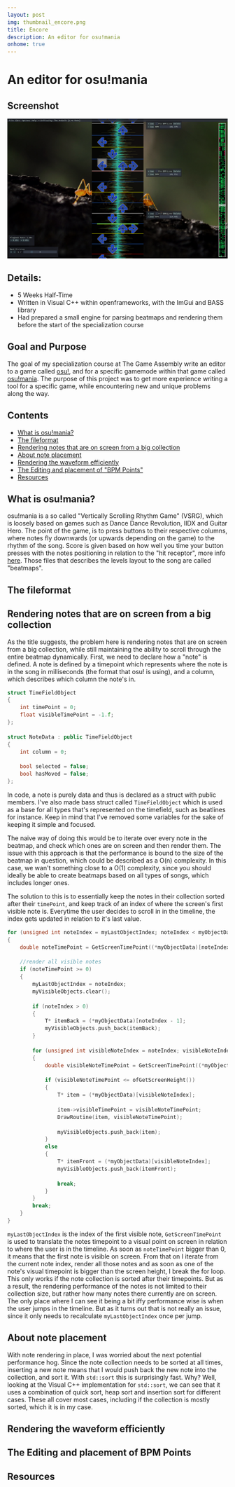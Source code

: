 ```yaml
---
layout: post
img: thumbnail_encore.png
title: Encore
description: An editor for osu!mania
onhome: true
---
```


# An editor for osu!mania

## Screenshot
![](../assets/img/encore_1.png)

## Details:
- 5 Weeks Half-Time
- Written in Visual C++ within openframeworks, with the ImGui and BASS library
- Had prepared a small engine for parsing beatmaps and rendering them before the start of the specialization course

## Goal and Purpose
The goal of my specialization course at The Game Assembly write an editor to a game called [osu!](https://osu.ppy.sh/), and for a specific gamemode within that game called [osu!mania](https://osu.ppy.sh/help/wiki/Game_Modes/osu!mania). The purpose of this project was to get more experience writing a tool for a specific game, while encountering new and unique problems along the way. 

## Contents
- [What is osu!mania?](#what-is-osu!mania?)
- [The fileformat](#the-fileformat)
- [Rendering notes that are on screen from a big collection](#rendering-notes-that-are-on-screen-from-a-big-collection)
- [About note placement](#about-note-placement)
- [Rendering the waveform efficiently](#rendering-the-waveform-efficiently)
- [The Editing and placement of "BPM Points"](#the-editing-and-placement-of-bpm-points)
- [Resources](#resources)

## What is osu!mania?
osu!mania is a so called "Vertically Scrolling Rhythm Game" (VSRG), which is loosely based on games such as Dance Dance Revolution, IIDX and Guitar Hero. The point of the game, is to press buttons to their respective columns, where notes fly downwards (or upwards depending on the game) to the rhythm of the song. Score is given based on how well you time your button presses with the notes positioning in relation to the "hit receptor", more info [here](https://osu.ppy.sh/help/wiki/Game_Modes/osu!mania). Those files that describes the levels layout to the song are called "beatmaps".

## The fileformat

## Rendering notes that are on screen from a big collection
As the title suggests, the problem here is rendering notes that are on screen from a big collection, while still maintaining the ability to scroll through the entire beatmap dynamically. First, we need to declare how a "note" is defined. A note is defined by a timepoint which represents where the note is in the song in milliseconds (the format that osu! is using), and a column, which describes which column the note's in. 
```cpp
struct TimeFieldObject
{
	int timePoint = 0;
	float visibleTimePoint = -1.f;
};

struct NoteData : public TimeFieldObject
{
	int column = 0;	
  
	bool selected = false;
	bool hasMoved = false;
};
```
In code, a note is purely data and thus is declared as a struct with public members. I've also made bass struct called `TimeFieldObject` which is used as a base for all types that's represented on the timefield, such as beatlines for instance. Keep in mind that I've removed some variables for the sake of keeping it simple and focused. 

The naive way of doing this would be to iterate over every note in the beatmap, and check which ones are on screen and then render them. The issue with this approach is that the performance is bound to the size of the beatmap in question, which could be described as a O(n) complexity. In this case, we wan't something close to a O(1) complexity, since you should ideally be able to create beatmaps based on all types of songs, which includes longer ones. 

The solution to this is to essentially keep the notes in their collection sorted after their `timePoint`, and keep track of an index of where the screen's first visible note is. Everytime the user decides to scroll in in the timeline, the index gets updated in relation to it's last value. 
```cpp
for (unsigned int noteIndex = myLastObjectIndex; noteIndex < myObjectData->size(); noteIndex++)
{
	double noteTimePoint = GetScreenTimePoint((*myObjectData)[noteIndex]->timePoint, aTimePoint);

	//render all visible notes
	if (noteTimePoint >= 0)
	{
		myLastObjectIndex = noteIndex;
		myVisibleObjects.clear();

		if (noteIndex > 0)
		{
			T* itemBack = (*myObjectData)[noteIndex - 1];
			myVisibleObjects.push_back(itemBack);
		}

		for (unsigned int visibleNoteIndex = noteIndex; visibleNoteIndex < myObjectData->size(); visibleNoteIndex++)
		{
			double visibleNoteTimePoint = GetScreenTimePoint((*myObjectData)[visibleNoteIndex]->timePoint, aTimePoint);

			if (visibleNoteTimePoint <= ofGetScreenHeight())
			{
				T* item = (*myObjectData)[visibleNoteIndex];

				item->visibleTimePoint = visibleNoteTimePoint;
				DrawRoutine(item, visibleNoteTimePoint);
					
				myVisibleObjects.push_back(item);
			}
			else
			{
				T* itemFront = (*myObjectData)[visibleNoteIndex];
				myVisibleObjects.push_back(itemFront);

				break;
			}
		}
		break;
	}
}
```
`myLastObjectIndex` is the index of the first visible note, `GetScreenTimePoint` is used to translate the notes timepoint to a visual point on screen in relation to where the user is in the timeline. As soon as `noteTimePoint` bigger than 0, it means that the first note is visible on screen. From that on I iterate from the current note index, render all those notes and as soon as one of the note's visual timepoint is bigger than the screen height, I break the for loop. This only works if the note collection is sorted after their timepoints. But as a result, the rendering performance of the notes is not limited to their collection size, but rather how many notes there currently are on screen. The only place where I can see it being a bit iffy performance wise is when the user jumps in the timeline. But as it turns out that is not really an issue, since it only needs to recalculate `myLastObjectIndex` once per jump. 

## About note placement
With note rendering in place, I was worried about the next potential performance hog. Since the note collection needs to be sorted at all times, inserting a new note means that I would push back the new note into the collection, and sort it. With `std::sort` this is surprisingly fast. Why? Well, looking at the Visual C++ implementation for `std::sort`, we can see that it uses a combination of quick sort, heap sort and insertion sort for different cases. These all cover most cases, including if the collection is mostly sorted, which it is in my case.


## Rendering the waveform efficiently 
## The Editing and placement of BPM Points

## Resources
